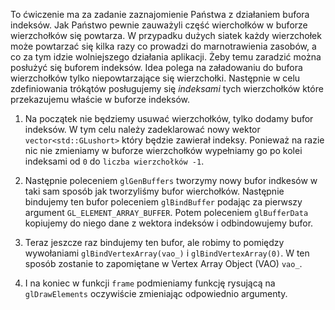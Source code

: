 To ćwiczenie ma za zadanie zaznajomienie Państwa z działaniem bufora indeksów. Jak Państwo pewnie zauważyli część wierchołków w buforze wierzchołków się powtarza. W przypadku dużych siatek każdy wierzchołek może powtarzać się kilka razy co prowadzi do marnotrawienia zasobów, a co za tym idzie wolniejszego działania aplikacji.  Żeby temu zaradzić można posłużyć się buforem indeksów. Idea polega na załadowaniu do bufora wierzchołków tylko niepowtarzające się wierzchołki. Następnie w celu zdefiniowania trókątów  posługujemy  się _indeksami_ tych wierzchołków które przekazujemu właście w buforze indeksów.


1. Na początek nie będziemy usuwać wierzchołków, tylko dodamy bufor indeksów.  W tym celu należy zadeklarować nowy wektor `vector<std::GLushort>` który będzie zawierał indeksy. Ponieważ na razie nic nie zmieniamy w buforze wierzchołków wypełniamy go po kolei indeksami od `0` do `liczba wierzchołków -1`. 

1. Następnie  poleceniem `glGenBuffers` tworzymy nowy bufor indkesów w taki sam sposób jak tworzyliśmy bufor wierchołków. Następnie bindujemy ten bufor poleceniem `glBindBuffer` podając za pierwszy argument `GL_ELEMENT_ARRAY_BUFFER`. Potem poleceniem `glBufferData` kopiujemy do niego dane z wektora indeksów i odbindowujemy bufor. 

1. Teraz   jeszcze raz bindujemy ten bufor, ale robimy to pomiędzy wywołaniami `glBindVertexArray(vao_)` i `glBindVertexArray(0)`. W ten sposób  zostanie to zapomiętane w Vertex Array Object (VAO) `vao_`. 

1. I na koniec w funkcji `frame` podmieniamy  funkcję rysującą na `glDrawElements` oczywiście zmieniając odpowiednio argumenty. 